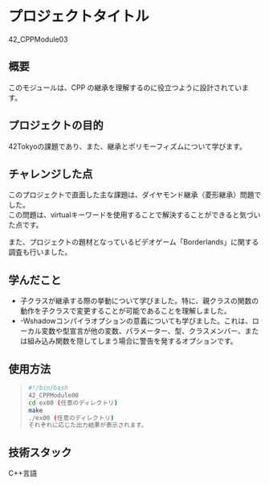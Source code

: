 # プロジェクトタイトル

42_CPPModule03

## 概要

このモジュールは、CPP の継承を理解するのに役立つように設計されています。

## プロジェクトの目的

42Tokyoの課題であり、また、継承とポリモーフィズムについて学びます。

## チャレンジした点

このプロジェクトで直面した主な課題は、ダイヤモンド継承（菱形継承）問題でした。  
この問題は、virtualキーワードを使用することで解決することができると気づいた点です。  

また、プロジェクトの題材となっているビデオゲーム「Borderlands」に関する調査も行いました。


## 学んだこと

- 子クラスが継承する際の挙動について学びました。特に、親クラスの関数の動作を子クラスで変更することが可能であることを理解しました。
- -Wshadowコンパイラオプションの意義についても学びました。これは、ローカル変数や型宣言が他の変数、パラメーター、型、クラスメンバー、または組み込み関数を隠してしまう場合に警告を発するオプションです。

## 使用方法

> ```bash php
> #!/bin/bash
> 42_CPPModule00
> cd ex00 (任意のディレクトリ)
> make
> ./ex00 (任意のディレクトリ)
> それぞれに応じた出力結果が表示されます。
> ```


## 技術スタック

C++言語
